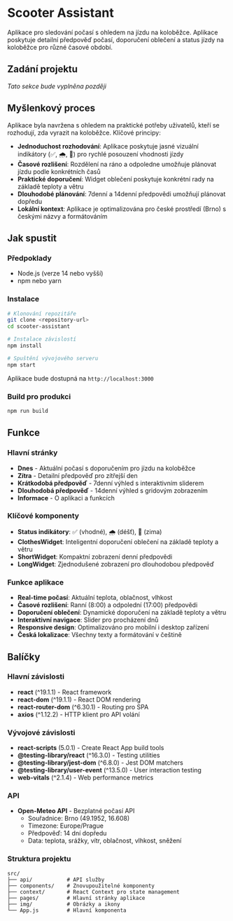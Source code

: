 # Scooter Assistant

Aplikace pro sledování počasí s ohledem na jízdu na koloběžce. Aplikace poskytuje detailní předpověď počasí, doporučení oblečení a status jízdy na koloběžce pro různé časové období.

## Zadání projektu

*Tato sekce bude vyplněna později*

## Myšlenkový proces

Aplikace byla navržena s ohledem na praktické potřeby uživatelů, kteří se rozhodují, zda vyrazit na koloběžce. Klíčové principy:

- **Jednoduchost rozhodování**: Aplikace poskytuje jasné vizuální indikátory (✅, 🌧️, 🥶) pro rychlé posouzení vhodnosti jízdy
- **Časové rozlišení**: Rozdělení na ráno a odpoledne umožňuje plánovat jízdu podle konkrétních časů
- **Praktické doporučení**: Widget oblečení poskytuje konkrétní rady na základě teploty a větru
- **Dlouhodobé plánování**: 7denní a 14denní předpovědi umožňují plánovat dopředu
- **Lokální kontext**: Aplikace je optimalizována pro české prostředí (Brno) s českými názvy a formátováním

## Jak spustit

### Předpoklady
- Node.js (verze 14 nebo vyšší)
- npm nebo yarn

### Instalace
```bash
# Klonování repozitáře
git clone <repository-url>
cd scooter-assistant

# Instalace závislostí
npm install

# Spuštění vývojového serveru
npm start
```

Aplikace bude dostupná na `http://localhost:3000`

### Build pro produkci
```bash
npm run build
```

## Funkce

### Hlavní stránky
- **Dnes** - Aktuální počasí s doporučením pro jízdu na koloběžce
- **Zítra** - Detailní předpověď pro zítřejší den
- **Krátkodobá předpověď** - 7denní výhled s interaktivním sliderem
- **Dlouhodobá předpověď** - 14denní výhled s gridovým zobrazením
- **Informace** - O aplikaci a funkcích

### Klíčové komponenty
- **Status indikátory**: ✅ (vhodné), 🌧️ (déšť), 🥶 (zima)
- **ClothesWidget**: Inteligentní doporučení oblečení na základě teploty a větru
- **ShortWidget**: Kompaktní zobrazení denní předpovědi
- **LongWidget**: Zjednodušené zobrazení pro dlouhodobou předpověď

### Funkce aplikace
- **Real-time počasí**: Aktuální teplota, oblačnost, vlhkost
- **Časové rozlišení**: Ranní (8:00) a odpolední (17:00) předpovědi
- **Doporučení oblečení**: Dynamické doporučení na základě teploty a větru
- **Interaktivní navigace**: Slider pro procházení dnů
- **Responsive design**: Optimalizováno pro mobilní i desktop zařízení
- **Česká lokalizace**: Všechny texty a formátování v češtině

## Balíčky

### Hlavní závislosti
- **react** (^19.1.1) - React framework
- **react-dom** (^19.1.1) - React DOM rendering
- **react-router-dom** (^6.30.1) - Routing pro SPA
- **axios** (^1.12.2) - HTTP klient pro API volání

### Vývojové závislosti
- **react-scripts** (5.0.1) - Create React App build tools
- **@testing-library/react** (^16.3.0) - Testing utilities
- **@testing-library/jest-dom** (^6.8.0) - Jest DOM matchers
- **@testing-library/user-event** (^13.5.0) - User interaction testing
- **web-vitals** (^2.1.4) - Web performance metrics

### API
- **Open-Meteo API** - Bezplatné počasí API
  - Souřadnice: Brno (49.1952, 16.608)
  - Timezone: Europe/Prague
  - Předpověď: 14 dní dopředu
  - Data: teplota, srážky, vítr, oblačnost, vlhkost, sněžení

### Struktura projektu
```
src/
├── api/           # API služby
├── components/    # Znovupoužitelné komponenty
├── context/       # React Context pro state management
├── pages/         # Hlavní stránky aplikace
├── img/           # Obrázky a ikony
└── App.js         # Hlavní komponenta
```